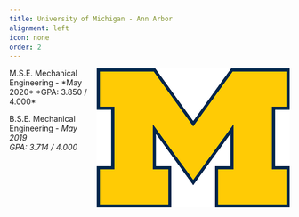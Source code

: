 ```yaml
---
title: University of Michigan - Ann Arbor
alignment: left
icon: none
order: 2
---
```

<img src="/assets/images/block_m.png" alt="University of Michigan Logo" style="float:right"/> 
M.S.E. Mechanical Engineering - *May 2020*  
*GPA: 3.850 / 4.000*

B.S.E. Mechanical Engineering - *May 2019*  
*GPA: 3.714 / 4.000*
